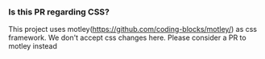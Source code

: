 ### Is this PR regarding CSS? 
This project uses motley(https://github.com/coding-blocks/motley/) as css framework. We don't accept css changes here. Please consider a PR to motley instead